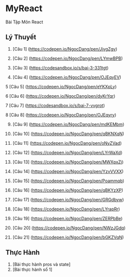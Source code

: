 # MyReact
Bài Tập Môn React
## Lý Thuyết 
1. [Câu 1] (https://codepen.io/NgocDang/pen/JjvgZgv)

2. [Câu 2] (https://codepen.io/NgocDang/pen/LYmwBPB)
 
3.  [Câu 3] (https://codesandbox.io/s/bai-3-331tgt)
   
4.  [Câu 4] (https://codepen.io/NgocDang/pen/OJEqyEV)
   
5  [Câu 5] (https://codepen.io/NgocDang/pen/eYKXpLy)
   
6   [Câu 6] (https://codepen.io/NgocDang/pen/dyKrYqr)
   
7   [Câu 7] (https://codesandbox.io/s/bai-7-vvgrot)
   
8   [Câu 8] (https://codepen.io/NgocDang/pen/OJEqyry)
   
9. [Câu 9] (https://codepen.io/NgocDang/pen/mdKEMbm)

10. [Câu 10] (https://codepen.io/NgocDang/pen/qBKNXqN)

11. [Câu 11] (https://codepen.io/NgocDang/pen/oNyZVad)

12. [Câu 12] (https://codepen.io/NgocDang/pen/LYrWaXd)

13. [Câu 13] (https://codepen.io/NgocDang/pen/MWXpxZj)

14. [Câu 14] (https://codepen.io/NgocDang/pen/YzvVVXX)

15. [Câu 15] (https://codepen.io/NgocDang/pen/Poammqb)

16. [Câu 16] (https://codepen.io/NgocDang/pen/qBKYzXP)

17. [Câu 17] (https://codepen.io/NgocDang/pen/GRGdbyw)

18. [Câu 18] (https://codepen.io/NgocDang/pen/LYrapRr)

19. [Câu 19] (https://codepen.io/NgocDang/pen/ZERPbBe)

20. [Câu 20] (https://codepen.io/NgocDang/pen/NWzJGdq)

21. [Câu 21] (https://codepen.io/NgocDang/pen/bGKZVqN)
## Thực Hành 
1. [Bài thực hành pros và state]
2. [Bài thực hành số 1]
